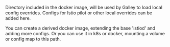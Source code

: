 Directory included in the docker image, will be used by Galley to load local config overrides.
Configs for Istio pilot or other local overrides can be added here. 

You can create a derived docker image, extending the base 'istiod' and adding more configs.
Or you can use it in k8s or docker, mounting a volume or config map to this path.
